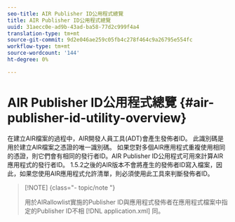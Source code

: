 ```yaml
---
seo-title: AIR Publisher ID公用程式總覽
title: AIR Publisher ID公用程式總覽
uuid: 31aecc0e-ad9b-43ad-ba58-77d2c999f4a4
translation-type: tm+mt
source-git-commit: 9d2e046ae259c05fb4c278f464c9a26795e554fc
workflow-type: tm+mt
source-wordcount: '144'
ht-degree: 0%

---
```



# AIR Publisher ID公用程式總覽 {#air-publisher-id-utility-overview}

在建立AIR檔案的過程中，AIR開發人員工具(ADT)會產生發佈者ID。 此識別碼是用於建立AIR檔案之憑證的唯一識別碼。 如果您對多個AIR應用程式重複使用相同的憑證，則它們會有相同的發行者ID。AIR Publisher ID公用程式可用來計算AIR應用程式的發行者ID。 1.5.2之後的AIR版本不會將產生的發佈者ID寫入檔案，因此，如果您使用AIR應用程式允許清單，則必須使用此工具來判斷發佈者ID。

>[!NOTE] {class=&quot;- topic/note &quot;}
>
>用於AIRallowlist實施的Publisher ID與應用程式發佈者在應用程式檔案中指定的Publisher ID不相 [!DNL application.xml] 同。

